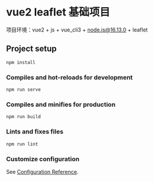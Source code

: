 # vue2 leaflet 基础项目

项目环境：vue2 + js + vue_cli3 + node.js@16.13.0 + leaflet
## Project setup
```
npm install
```

### Compiles and hot-reloads for development
```
npm run serve
```

### Compiles and minifies for production
```
npm run build
```

### Lints and fixes files
```
npm run lint
```

### Customize configuration
See [Configuration Reference](https://cli.vuejs.org/config/).
